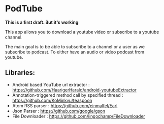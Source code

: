 # PodTube

**This is a first draft. But it's working**

This app allows you to download a youtube video or subscribe to a youtube channel.

The main goal is to be able to subscribe to a channel or a user as we subscribe to podcast. 
To either have an audio or video podcast from youtube.

## Libraries:

- Android based YouTube url extractor : https://github.com/HaarigerHarald/android-youtubeExtractor
- Annotation-triggered method call by specified thread : https://github.com/KoMinkyu/teaspoon
- Atom RSS parser : https://github.com/einmalfel/Earl
- Json Parser : https://github.com/google/gson
- File Downloader : https://github.com/lingochamp/FileDownloader

